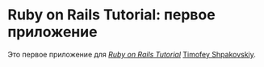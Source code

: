 # Ruby on Rails Tutorial: первое приложение

Это первое приложение для
[*Ruby on Rails Tutorial*](http://railstutorial.org/)
[Timofey Shpakovskiy](http://spectrumtech.org).